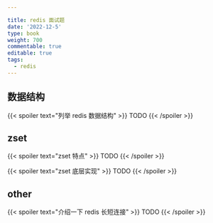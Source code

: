 ```yaml
---

title: redis 面试题
date: '2022-12-5'
type: book
weight: 700
commentable: true
editable: true
tags:
  - redis
---
```


## 数据结构

{{< spoiler text="列举 redis 数据结构" >}}
TODO
{{< /spoiler >}}

## zset

{{< spoiler text="zset 特点" >}}
TODO
{{< /spoiler >}}

{{< spoiler text="zset 底层实现" >}}
TODO
{{< /spoiler >}}

## other

{{< spoiler text="介绍一下 redis 长短连接" >}}
TODO
{{< /spoiler >}}